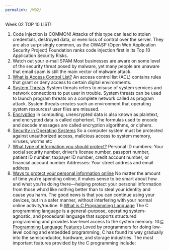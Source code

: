 ```yaml
---
permalink: /W02/
---
```


Week 02 TOP 10 LIST! 

1. Code Injection is COMMON!
Attacks of this type can lead to stolen credentials, destroyed data, or even loss of control over the server. They are also surprisingly common, as the OWASP (Open Web Application Security Project) Foundation ranks code injection first in its Top 10 Application Security Risks.
2. Watch out your e-mail SPAM
Most businesses are aware on some level of the security threat posed by malware, yet many people are unaware that email spam is still the main vector of malware attack.
3. [What is Access Control List?](https://www.imperva.com/learn/data-security/access-control-list-acl/)
An access control list (ACL) contains rules that grant or deny access to certain digital environments.
4. [System Threats](https://www.tutorialspoint.com/operating_system/os_security.htm#:~:text=System%20threats%20refers%20to%20misuse,resources%2F%20user%20files%20are%20misused.)
System threats refers to misuse of system services and network connections to put user in trouble. System threats can be used to launch program threats on a complete network called as program attack. System threats creates such an environment that operating system resources/ user files are misused. 
5. [Encryption](https://searchsecurity.techtarget.com/definition/encryption)
In computing, unencrypted data is also known as plaintext, and encrypted data is called ciphertext. The formulas used to encode and decode messages are called encryption algorithms, or ciphers.
6. [Security in Operating Systems](https://www.tutorialspoint.com/operating_system/os_security.htm)
So a computer system must be protected against unauthorized access, malicious access to system memory, viruses, worms etc
7. [What type of information you should protect?](https://www.reputationdefender.com/blog/privacy/top-ten-reasons-keep-your-personal-information-private#:~:text=Personal%20ID%20numbers%3A%20Your%20social,street%20address%20and%20email%20address)
Personal ID numbers: Your social security number, driver’s license number, passport number, patient ID number, taxpayer ID number, credit account number, or financial account number
Addresses: Your street address and email address
8. [Ways to protect your personal information online](https://www.lifelock.com/learn-internet-security-ways-to-help-protect-your-personal-information-online.html)
No matter the amount of time you’re spending online, it makes sense to be smart about how and what you’re doing there—helping protect your personal information from those who’d like nothing better than to steal your identity and cause you harm. The good news is that you can continue using your devices, but in a safer manner, without interfering with your normal online activity/routine.
9.[What is C Programming Language](https://www.simplilearn.com/c-programming-article)
The C programming language is a general-purpose, operating system-agnostic, and procedural language that supports structured programming and provides low-level access to the system memory.
10.[C Programming Language Features](https://www.simplilearn.com/c-programming-article)
Loved by programmers for doing low-level coding and embedded programming, C has found its way gradually into the semiconductor, hardware, and storage industries. The most important features provided by the C programming include:
